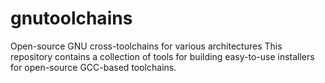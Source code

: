 # gnutoolchains
Open-source GNU cross-toolchains for various architectures
This repository contains a collection of tools for building easy-to-use installers for open-source GCC-based toolchains.
